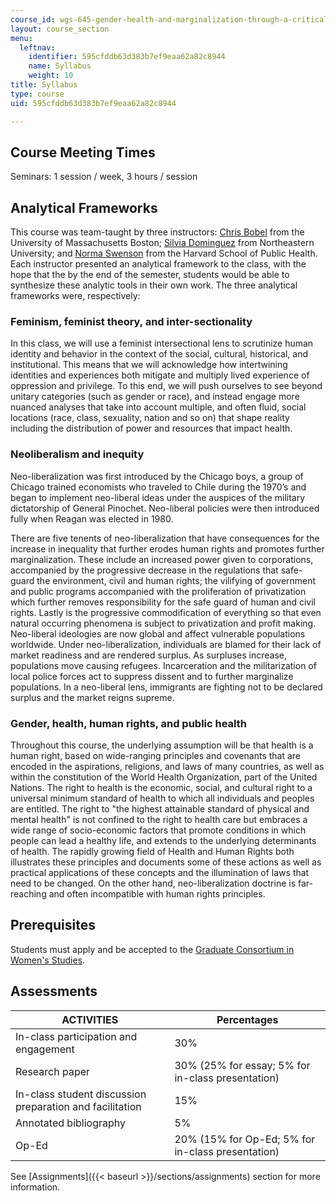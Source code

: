 ```yaml
---
course_id: wgs-645-gender-health-and-marginalization-through-a-critical-feminist-lens-fall-2014
layout: course_section
menu:
  leftnav:
    identifier: 595cfddb63d383b7ef9eaa62a82c8944
    name: Syllabus
    weight: 10
title: Syllabus
type: course
uid: 595cfddb63d383b7ef9eaa62a82c8944

---
```


Course Meeting Times
--------------------

Seminars: 1 session / week, 3 hours / session

Analytical Frameworks
---------------------

This course was team-taught by three instructors: [Chris Bobel](http://www.faculty.umb.edu/chris_bobel/) from the University of Massachusetts Boston; [Silvia Dominguez](http://www.northeastern.edu/cssh/faculty/silvia-dominguez) from Northeastern University; and [Norma Swenson](http://www.ourbodiesourselves.org/history/obos-founders/norma-swenson/) from the Harvard School of Public Health. Each instructor presented an analytical framework to the class, with the hope that the by the end of the semester, students would be able to synthesize these analytic tools in their own work. The three analytical frameworks were, respectively:

### Feminism, feminist theory, and inter-sectionality

In this class, we will use a feminist intersectional lens to scrutinize human identity and behavior in the context of the social, cultural, historical, and institutional. This means that we will acknowledge how intertwining identities and experiences both mitigate and multiply lived experience of oppression and privilege. To this end, we will push ourselves to see beyond unitary categories (such as gender or race), and instead engage more nuanced analyses that take into account multiple, and often fluid, social locations (race, class, sexuality, nation and so on) that shape reality including the distribution of power and resources that impact health.

### Neoliberalism and inequity

Neo-liberalization was first introduced by the Chicago boys, a group of Chicago trained economists who traveled to Chile during the 1970’s and began to implement neo-liberal ideas under the auspices of the military dictatorship of General Pinochet. Neo-liberal policies were then introduced fully when Reagan was elected in 1980.

There are five tenents of neo-liberalization that have consequences for the increase in inequality that further erodes human rights and promotes further marginalization. These include an increased power given to corporations, accompanied by the progressive decrease in the regulations that safe-guard the environment, civil and human rights; the vilifying of government and public programs accompanied with the proliferation of privatization which further removes responsibility for the safe guard of human and civil rights. Lastly is the progressive commodification of everything so that even natural occurring phenomena is subject to privatization and profit making. Neo-liberal ideologies are now global and affect vulnerable populations worldwide. Under neo-liberalization, individuals are blamed for their lack of market readiness and are rendered surplus. As surpluses increase, populations move causing refugees. Incarceration and the militarization of local police forces act to suppress dissent and to further marginalize populations. In a neo-liberal lens, immigrants are fighting not to be declared surplus and the market reigns supreme.

### Gender, health, human rights, and public health

Throughout this course, the underlying assumption will be that health is a human right, based on wide-ranging principles and covenants that are encoded in the aspirations, religions, and laws of many countries, as well as within the constitution of the World Health Organization, part of the United Nations. The right to health is the economic, social, and cultural right to a universal minimum standard of health to which all individuals and peoples are entitled. The right to "the highest attainable standard of physical and mental health" is not confined to the right to health care but embraces a wide range of socio-economic factors that promote conditions in which people can lead a healthy life, and extends to the underlying determinants of health. The rapidly growing field of Health and Human Rights both illustrates these principles and documents some of these actions as well as practical applications of these concepts and the illumination of laws that need to be changed. On the other hand, neo-liberalization doctrine is far-reaching and often incompatible with human rights principles.

Prerequisites
-------------

Students must apply and be accepted to the [Graduate Consortium in Women's Studies](http://web.mit.edu/gcws/courses/how-to-apply.html).

Assessments
-----------

| ACTIVITIES | Percentages |
| --- | --- |
| In-class participation and engagement | 30% |
| Research paper | 30% (25% for essay; 5% for in-class presentation) |
| In-class student discussion preparation and facilitation | 15% |
| Annotated bibliography | 5% |
| Op-Ed | 20% (15% for Op-Ed; 5% for in-class presentation) 

See [Assignments]({{< baseurl >}}/sections/assignments) section for more information.